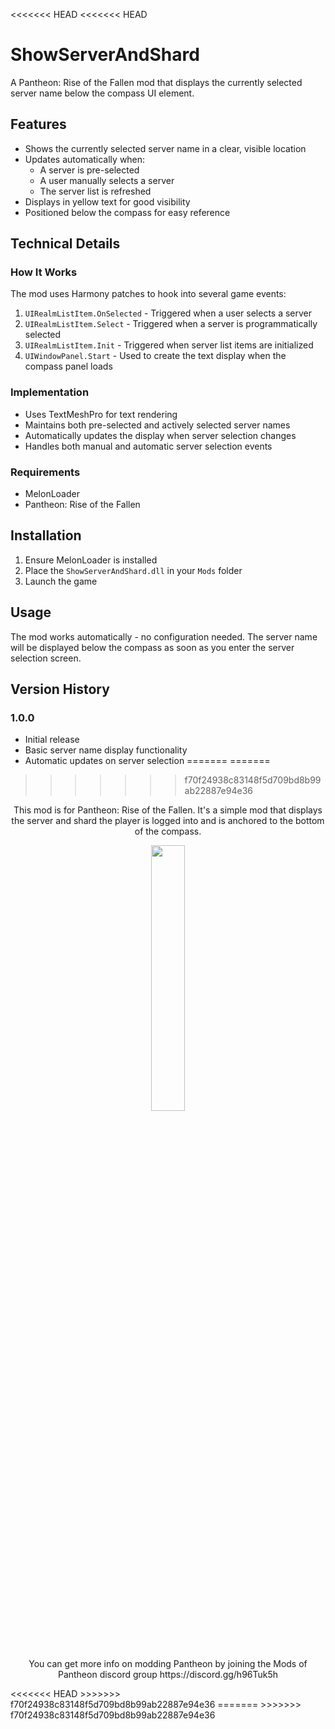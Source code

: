 <<<<<<< HEAD
<<<<<<< HEAD
# ShowServerAndShard

A Pantheon: Rise of the Fallen mod that displays the currently selected server name below the compass UI element.

## Features

- Shows the currently selected server name in a clear, visible location
- Updates automatically when:
  - A server is pre-selected
  - A user manually selects a server
  - The server list is refreshed
- Displays in yellow text for good visibility
- Positioned below the compass for easy reference

## Technical Details

### How It Works

The mod uses Harmony patches to hook into several game events:

1. `UIRealmListItem.OnSelected` - Triggered when a user selects a server
2. `UIRealmListItem.Select` - Triggered when a server is programmatically selected
3. `UIRealmListItem.Init` - Triggered when server list items are initialized
4. `UIWindowPanel.Start` - Used to create the text display when the compass panel loads

### Implementation

- Uses TextMeshPro for text rendering
- Maintains both pre-selected and actively selected server names
- Automatically updates the display when server selection changes
- Handles both manual and automatic server selection events

### Requirements

- MelonLoader
- Pantheon: Rise of the Fallen

## Installation

1. Ensure MelonLoader is installed
2. Place the `ShowServerAndShard.dll` in your `Mods` folder
3. Launch the game

## Usage

The mod works automatically - no configuration needed. The server name will be displayed below the compass as soon as you enter the server selection screen.

## Version History

### 1.0.0
- Initial release
- Basic server name display functionality
- Automatic updates on server selection
=======
=======
>>>>>>> f70f24938c83148f5d709bd8b99ab22887e94e36
<p align="center" width="100%">
  This mod is for Pantheon: Rise of the Fallen.  It's a simple mod that displays the server and shard the player is logged into and is anchored to the bottom of the compass.
</p>
<p align="center" width="100%">
    <img width="33%" src="https://github.com/user-attachments/assets/f147c80b-3d95-45ea-9315-2734b7d23813"> 
</p>
<p align="center" width="100%">
You can get more info on modding Pantheon by joining the Mods of Pantheon discord group https://discord.gg/h96Tuk5h
</p>
<<<<<<< HEAD
>>>>>>> f70f24938c83148f5d709bd8b99ab22887e94e36
=======
>>>>>>> f70f24938c83148f5d709bd8b99ab22887e94e36
